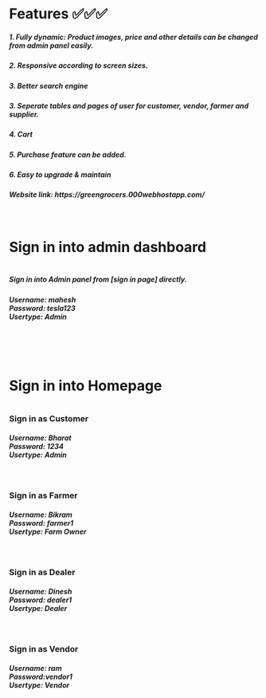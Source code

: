 <h1>Features ✅✅✅ </h1>
   <h5> 1. Fully dynamic: Product images, price and other details can be changed from admin panel easily.</h5>
   <h5> 2. Responsive according to screen sizes. </h5>
   <h5> 3. Better search engine  </h5>
   <h5> 3. Seperate tables and pages of user for customer, vendor, farmer and supplier. </h5>
   <h5> 4. Cart   </h5>
   <h5> 5. Purchase feature can be added.  </h5>
   <h5> 6. Easy to upgrade & maintain  </h5>
   <h5>Website link: https://greengrocers.000webhostapp.com/ </h5>
   </br>
   
<h1> Sign in into admin dashboard <h1> 
 <h5>Sign in into Admin panel from [sign in page] directly.</h5>
<h5>Username: mahesh <BR>
Password: tesla123 <BR>
Usertype: Admin</h5> <BR>
</br></br>
    
<h1> Sign in into Homepage <h1> 

<h3>Sign in as Customer</h3>
<h5>Username: Bharat <BR>
Password: 1234 <BR>
Usertype: Admin </h5><BR>

<h3>Sign in as Farmer</h3>
<h5>Username:  Bikram <BR>
Password: farmer1  <BR>
Usertype: Farm Owner</h5><BR>

<h3>Sign in as Dealer</h3>
<h5>Username: Dinesh <BR>
Password: dealer1<BR>
Usertype: Dealer</h5> <BR>

<h3>Sign in as Vendor</h3>
<h5>Username: ram <BR>
Password:vendor1<BR>
Usertype: Vendor  </h5><BR>



